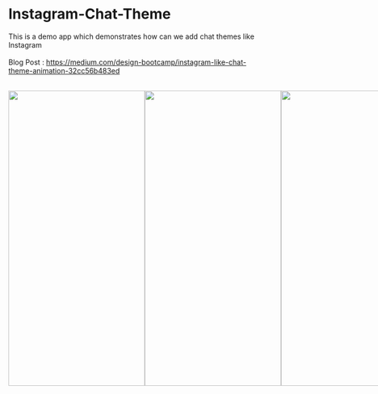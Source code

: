 # Instagram-Chat-Theme
This is a demo app which demonstrates how can we add chat themes like Instagram
<br>
<br>
Blog Post : https://medium.com/design-bootcamp/instagram-like-chat-theme-animation-32cc56b483ed
<br>
<br>
<div style="display:flex;">
  <img width="270" height="585" src="https://user-images.githubusercontent.com/18714067/98468802-1c006900-2202-11eb-9e65-9bfdfbd35e02.jpeg">
  
  <img width="270" height="585" src="https://user-images.githubusercontent.com/18714067/98468804-1e62c300-2202-11eb-8cf6-8a6511c3be53.jpeg">
  
  <img width="270" height="585" src="https://user-images.githubusercontent.com/18714067/98469033-4f8fc300-2203-11eb-9d80-f1f549e27514.gif">
 </div>
